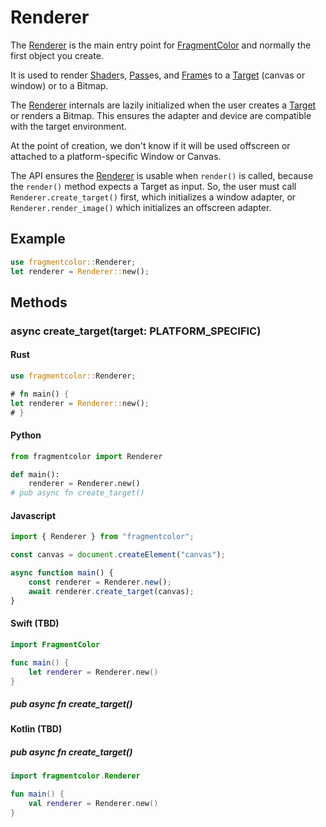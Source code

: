 # Renderer

The [Renderer](https://fragmentcolor.org/docs/api/renderer) is the main entry point for
[FragmentColor](https://fragmentcolor.org) and normally the first object you create.

It is used to render
[Shader](https://fragmentcolor.org/docs/api/shader)s,
[Pass](https://fragmentcolor.org/docs/api/pass)es, and
[Frame](https://fragmentcolor.org/docs/api/frame)s
to a [Target](https://fragmentcolor.org/docs/api/target) (canvas or window) or to a Bitmap.

The [Renderer](https://fragmentcolor.org/docs/api/renderer) internals are lazily initialized
when the user creates a [Target](https://fragmentcolor.org/docs/api/target) or renders a Bitmap.
This ensures the adapter and device are compatible with the target environment.

At the point of creation, we don't know if it will be used offscreen
or attached to a platform-specific Window or Canvas.

The API ensures the [Renderer](https://fragmentcolor.org/docs/api/renderer) is usable when `render()` is called,
because
the `render()` method expects a Target as input. So, the user must call
`Renderer.create_target()` first, which initializes a window adapter, or
`Renderer.render_image()` which initializes an offscreen adapter.

## Example

```rust
use fragmentcolor::Renderer;
let renderer = Renderer::new();
```

## Methods

### async create_target(target: PLATFORM_SPECIFIC)

#### Rust

```rust
use fragmentcolor::Renderer;

# fn main() {
let renderer = Renderer::new();
# }
```

#### Python

```python
from fragmentcolor import Renderer

def main():
    renderer = Renderer.new()
# pub async fn create_target()
```

#### Javascript

```javascript
import { Renderer } from "fragmentcolor";

const canvas = document.createElement("canvas");

async function main() {
    const renderer = Renderer.new();
    await renderer.create_target(canvas);
}
```

#### Swift (TBD)

```swift
import FragmentColor

func main() {
    let renderer = Renderer.new()
}
```

##### pub async fn create_target()

#### Kotlin (TBD)

##### pub async fn create_target()

```kotlin
import fragmentcolor.Renderer

fun main() {
    val renderer = Renderer.new()
}
```
